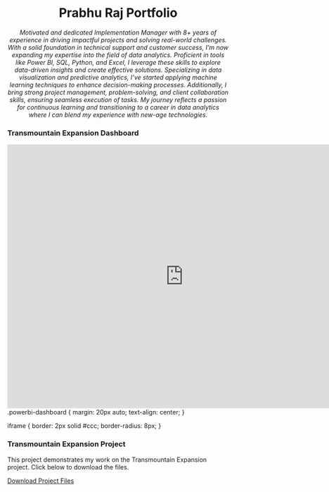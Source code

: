 <div align="center">
  
# **Prabhu Raj Portfolio**

</div>

<div align="center">

*Motivated and dedicated Implementation Manager with 8+ years of experience in driving impactful projects and solving real-world challenges. With a solid foundation in technical support and customer success, I’m now expanding my expertise into the field of data analytics. Proficient in tools like Power BI, SQL, Python, and Excel, I leverage these skills to explore data-driven insights and create effective solutions.
Specializing in data visualization and predictive analytics, I’ve started applying machine learning techniques to enhance decision-making processes. Additionally, I bring strong project management, problem-solving, and client collaboration skills, ensuring seamless execution of tasks. My journey reflects a passion for continuous learning and transitioning to a career in data analytics where I can blend my experience with new-age technologies.*

</div>

<div class="powerbi-dashboard">
    <h3>Transmountain Expansion Dashboard</h3>
    <iframe
        width="800"
        height="600"
        src="https://app.powerbi.com/view?r=eyJrIjoiMDIwNTRhNDYtNDU0Zi00ZWVjLWI1ZWEtNjJiMmYwMzc4ZDFjIiwidCI6ImY1MmYyMTgzLTlmNjctNGFkMi1iNjU2LTZmNzU0ZmUxOTZjYiIsImMiOjZ9"
        frameborder="0"
        allowFullScreen="true">
    </iframe>
</div>
.powerbi-dashboard {
    margin: 20px auto;
    text-align: center;
}

iframe {
    border: 2px solid #ccc;
    border-radius: 8px;
}

<div class="project">
    <h3>Transmountain Expansion Project</h3>
    <p>This project demonstrates my work on the Transmountain Expansion project. Click below to download the files.</p>
    <a href="https://github.com/Prabhu-Raj-Samraj/PrabhuRaj-DataPortfolio/raw/main/Transmountain%20Expansion%20project.zip" 
       target="_blank" 
       class="btn btn-primary">
       Download Project Files
    </a>
</div>

